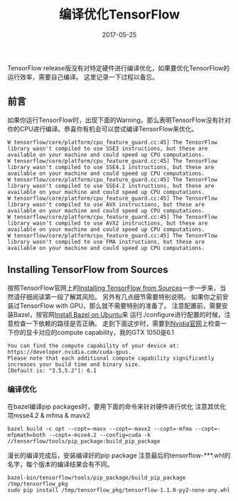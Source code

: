 ﻿---
title: 编译优化TensorFlow
mathjax: true
categories: 备忘, TensorFlow
tags: [备忘]
date: 2017-05-25
---
TensorFlow release版没有对特定硬件进行编译优化，如果要优化TensorFlow的运行效率，需要自己编译。
这里记录一下过程以备忘。
<!--more-->
## 前言 ##
如果你运行TensorFlow时，出现下面的Warning，那么表明TensorFlow没有针对你的CPU进行编译。恭喜你有机会可以尝试编译TensorFlow来优化。
```
W tensorflow/core/platform/cpu_feature_guard.cc:45] The TensorFlow library wasn't compiled to use SSE3 instructions, but these are available on your machine and could speed up CPU computations.
W tensorflow/core/platform/cpu_feature_guard.cc:45] The TensorFlow library wasn't compiled to use SSE4.1 instructions, but these are available on your machine and could speed up CPU computations.
W tensorflow/core/platform/cpu_feature_guard.cc:45] The TensorFlow library wasn't compiled to use SSE4.2 instructions, but these are available on your machine and could speed up CPU computations.
W tensorflow/core/platform/cpu_feature_guard.cc:45] The TensorFlow library wasn't compiled to use AVX instructions, but these are available on your machine and could speed up CPU computations.
W tensorflow/core/platform/cpu_feature_guard.cc:45] The TensorFlow library wasn't compiled to use AVX2 instructions, but these are available on your machine and could speed up CPU computations.
W tensorflow/core/platform/cpu_feature_guard.cc:45] The TensorFlow library wasn't compiled to use FMA instructions, but these are available on your machine and could speed up CPU computations.
```
## Installing TensorFlow from Sources ##
按照TensorFlow官网上的[Installing TensorFlow from Sources][1]一步一步来，当然请仔细阅读第一段了解其风险。
另外有几点细节需要特别说明。
如果你之前安装过TensorFlow with GPU，那么就不需要特别的准备了。
注意配置前，需要安装Bazel，按官网[Install Bazel on Ubuntu][2]来
运行./configure进行配置的时候，注意检查一下依赖的路径是否正确。
走到下面这步时，需要到[Nvidia官网][3]上检查一下你的显卡对应的compute capability，我的GTX 1050是6.1
```
You can find the compute capability of your device at: https://developer.nvidia.com/cuda-gpus.
Please note that each additional compute capability significantly increases your build time and binary size.
[Default is: "3.5,5.2"]: 6.1
```
### 编译优化 ###
在bazel编译pip packages时，要用下面的命令来针对硬件进行优化
注意其优化项msse4.2 & mfma & mavx2
```
bazel build -c opt --copt=-mavx --copt=-mavx2 --copt=-mfma --copt=-mfpmath=both --copt=-msse4.2 --config=cuda -k //tensorflow/tools/pip_package:build_pip_package
```
漫长的编译完成后，安装编译好的pip package
注意最后的tensorflow-***.whl的名字，每个版本的编译结果会有不同。
```
bazel-bin/tensorflow/tools/pip_package/build_pip_package /tmp/tensorflow_pkg
sudo pip install /tmp/tensorflow_pkg/tensorflow-1.1.0-py2-none-any.whl
```

  [1]: https://www.tensorflow.org/install/install_sources
  [2]: https://bazel.build/versions/master/docs/install-ubuntu.html
  [3]: https://developer.nvidia.com/cuda-gpus